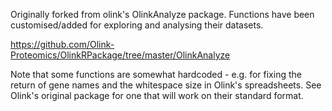 
Originally forked from olink's OlinkAnalyze package. Functions have been 
customised/added for exploring and analysing their datasets.

https://github.com/Olink-Proteomics/OlinkRPackage/tree/master/OlinkAnalyze

Note that some functions are somewhat hardcoded - e.g. for fixing the return of gene names and the whitespace size in Olink's spreadsheets. See Olink's original package for one that will work on their standard format.
